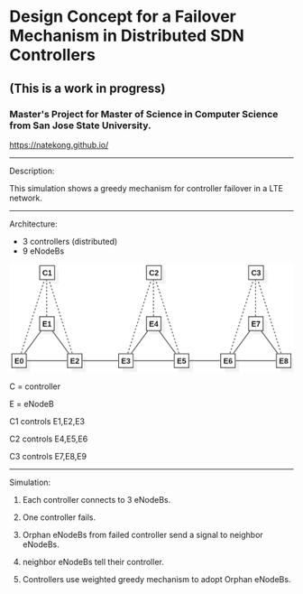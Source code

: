 # Design Concept for a Failover Mechanism in Distributed SDN Controllers

## (This is a work in progress)
###  Master's Project for Master of Science in Computer Science from San Jose State University.
https://natekong.github.io/

___
Description:

This simulation shows a greedy mechanism for controller failover in a LTE network.

___
Architecture:
- 3 controllers (distributed)
- 9 eNodeBs

![alt text](https://github.com/NateKong/SDN-failover/blob/master/images/DN.png "System Architecture")
  
  C = controller
  
  E = eNodeB
  
  C1 controls E1,E2,E3
  
  C2 controls E4,E5,E6
  
  C3 controls E7,E8,E9

___
Simulation:

1) Each controller connects to 3 eNodeBs.

2) One controller fails.

3) Orphan eNodeBs from failed controller send a signal to neighbor eNodeBs.

4) neighbor eNodeBs tell their controller.

5) Controllers use weighted greedy mechanism to adopt Orphan eNodeBs.
